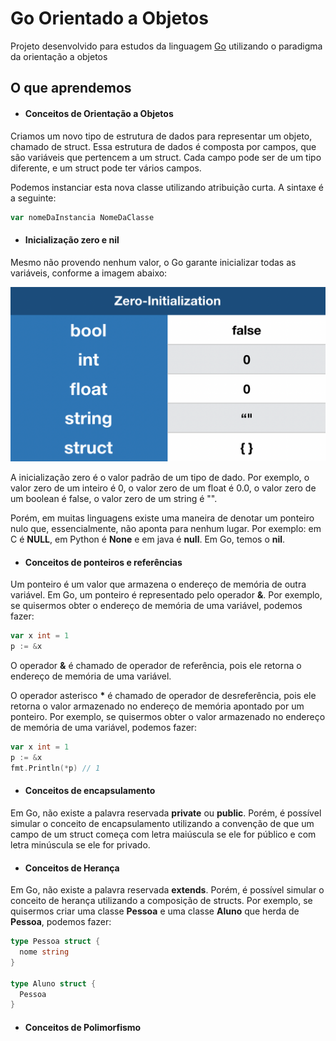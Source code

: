 # Go Orientado a Objetos

Projeto desenvolvido para estudos da linguagem [Go](https://go.dev/doc/) utilizando o paradigma da orientação a objetos

## O que aprendemos

- #### Conceitos de Orientação a Objetos

Criamos um novo tipo de estrutura de dados para representar um objeto, chamado de struct. Essa estrutura de dados é composta por campos, que são variáveis que pertencem a um struct. Cada campo pode ser de um tipo diferente, e um struct pode ter vários campos.

Podemos instanciar esta nova classe utilizando atribuição curta. A sintaxe é a seguinte:

```go
var nomeDaInstancia NomeDaClasse
```

- #### Inicialização zero e **nil**

Mesmo não provendo nenhum valor, o Go garante inicializar todas as variáveis, conforme a imagem abaixo:

![](img/smais_aula01.png)

A inicialização zero é o valor padrão de um tipo de dado. Por exemplo, o valor zero de um inteiro é 0, o valor zero de um float é 0.0, o valor zero de um boolean é false, o valor zero de um string é "".

Porém, em muitas linguagens existe uma maneira de denotar um ponteiro nulo que, essencialmente, não aponta para nenhum lugar. Por exemplo: em C é **NULL**, em Python é **None** e em java é **null**. Em Go, temos o **nil**.

- #### Conceitos de ponteiros e referências 

Um ponteiro é um valor que armazena o endereço de memória de outra variável. Em Go, um ponteiro é representado pelo operador **&**. Por exemplo, se quisermos obter o endereço de memória de uma variável, podemos fazer: 

```go 
var x int = 1
p := &x
```

O operador **&** é chamado de operador de referência, pois ele retorna o endereço de memória de uma variável. 

O operador asterisco **\*** é chamado de operador de desreferência, pois ele retorna o valor armazenado no endereço de memória apontado por um ponteiro. Por exemplo, se quisermos obter o valor armazenado no endereço de memória de uma variável, podemos fazer: 

```go 
var x int = 1
p := &x
fmt.Println(*p) // 1
```

- #### Conceitos de encapsulamento

Em Go, não existe a palavra reservada **private** ou **public**. Porém, é possível simular o conceito de encapsulamento utilizando a convenção de que um campo de um struct começa com letra maiúscula se ele for público e com letra minúscula se ele for privado.

- #### Conceitos de Herança

Em Go, não existe a palavra reservada **extends**. Porém, é possível simular o conceito de herança utilizando a composição de structs. Por exemplo, se quisermos criar uma classe **Pessoa** e uma classe **Aluno** que herda de **Pessoa**, podemos fazer: 

```go
type Pessoa struct {
  nome string
}

type Aluno struct {
  Pessoa
}
```

- #### Conceitos de Polimorfismo

